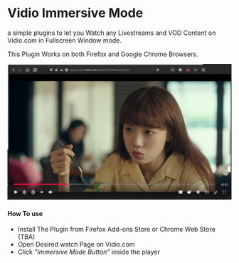 # Vidio Immersive Mode
a simple plugins to let you Watch any Livestreams and VOD Content on Vidio.com in Fullscreen Window mode.

This Plugin Works on both Firefox and Google Chrome Browsers.


![Running Imersive Mode in Firefox](/images/snapshot_firefox.png)

#### How To use
- Install The Plugin from Firefox Add-ons Store or Chrome Web Store (TBA)
- Open Desired watch Page on Vidio.com
- Click *"Immersive Mode Button"* inside the player
